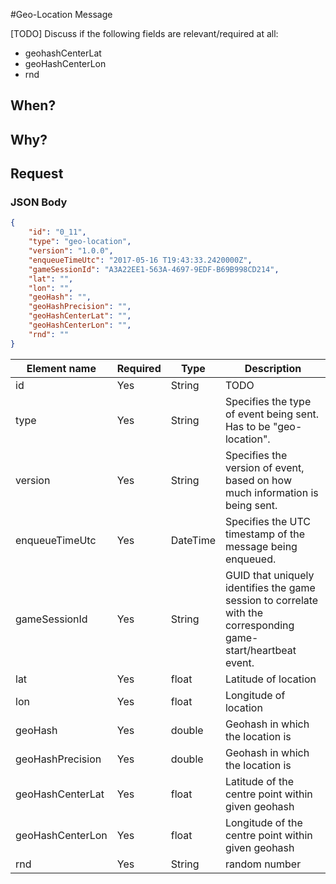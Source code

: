 #Geo-Location Message

[TODO] Discuss if the following fields are relevant/required at all:
- geohashCenterLat
- geoHashCenterLon
- rnd

## When?

## Why?

## Request

### JSON Body
```json
{
    "id": "0_11",
    "type": "geo-location",
    "version": "1.0.0",
    "enqueueTimeUtc": "2017-05-16 T19:43:33.2420000Z",
    "gameSessionId": "A3A22EE1-563A-4697-9EDF-B69B998CD214",
    "lat": "",
    "lon": "",
    "geoHash": "",
    "geoHashPrecision": "",
    "geoHashCenterLat": "",
    "geoHashCenterLon": "",
    "rnd": ""
}
```

Element name       | Required | Type   | Description
------------------ | -------- | ------ | -----------
id              | Yes      | String | TODO
type              | Yes      | String | Specifies the type of event being sent. Has to be "geo-location".
version            | Yes      | String | Specifies the version of event, based on how much information is being sent.
enqueueTimeUtc      | Yes      | DateTime | Specifies the UTC timestamp of the message being enqueued.
gameSessionId      | Yes      | String | GUID that uniquely identifies the game session to correlate with the corresponding game-start/heartbeat event.
lat      | Yes      | float | Latitude of location
lon      | Yes      | float | Longitude of location
geoHash      | Yes      | double | Geohash in which the location is
geoHashPrecision      | Yes      | double | Geohash in which the location is
geoHashCenterLat      | Yes      | float | Latitude of the centre point within given geohash
geoHashCenterLon      | Yes      | float | Longitude of the centre point within given geohash
rnd | Yes | String | random number